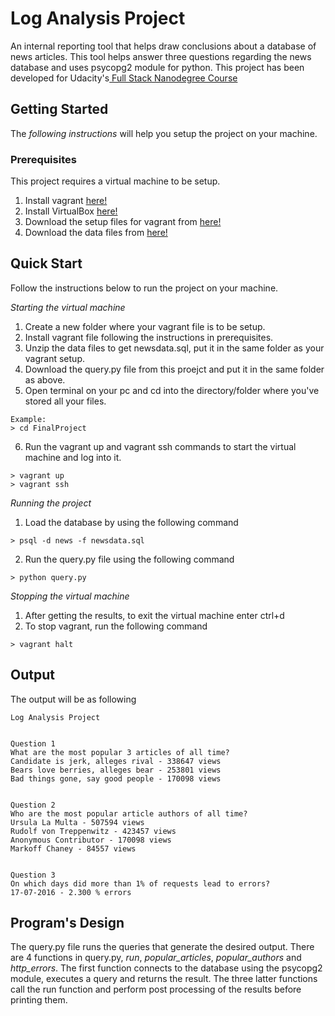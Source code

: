 # Log Analysis Project
An internal reporting tool that helps draw conclusions about a database of news articles. This tool helps answer three questions regarding the news database and uses psycopg2 module for python. This project has been developed for Udacity's<a href="https://in.udacity.com/course/full-stack-web-developer-nanodegree--nd004"> Full Stack Nanodegree Course</a>

## Getting Started
The _following instructions_ will help you setup the project on your machine.

### Prerequisites
This project requires a virtual machine to be setup.
1. Install vagrant <a href="https://www.vagrantup.com/" target="_blank">here!</a>
2. Install VirtualBox <a href="https://www.virtualbox.org/" target="_blank">here!</a>
3. Download the setup files for vagrant from <a href="https://github.com/udacity/fullstack-nanodegree-vm" target="_blank">here!</a>
4. Download the data files from <a href="https://d17h27t6h515a5.cloudfront.net/topher/2016/August/57b5f748_newsdata/newsdata.zip" target="_blank">here!</a>

## Quick Start
Follow the instructions below to run the project on your machine.

_Starting the virtual machine_

1. Create a new folder where your vagrant file is to be setup.
2. Install vagrant file following the instructions in prerequisites.
3. Unzip the data files to get newsdata.sql, put it in the same folder as your vagrant setup.
4. Download the query.py file from this proejct and put it in the same folder as above.
5. Open terminal on your pc and cd into the directory/folder where you've stored all your files.
```
Example:
> cd FinalProject
```
6. Run the vagrant up and vagrant ssh commands to start the virtual machine and log into it.
```
> vagrant up
> vagrant ssh
```

_Running the project_

1. Load the database by using the following command
```
> psql -d news -f newsdata.sql
```
2. Run the query.py file using the following command
```
> python query.py
```

_Stopping the virtual machine_

1. After getting the results, to exit the virtual machine enter ctrl+d
2. To stop vagrant, run the following command
```
> vagrant halt
```

## Output
The output will be as following
```
Log Analysis Project


Question 1
What are the most popular 3 articles of all time?
Candidate is jerk, alleges rival - 338647 views
Bears love berries, alleges bear - 253801 views
Bad things gone, say good people - 170098 views


Question 2
Who are the most popular article authors of all time?
Ursula La Multa - 507594 views
Rudolf von Treppenwitz - 423457 views
Anonymous Contributor - 170098 views
Markoff Chaney - 84557 views


Question 3
On which days did more than 1% of requests lead to errors?
17-07-2016 - 2.300 % errors
```

## Program's Design
The query.py file runs the queries that generate the desired output. There are 4 functions in query.py, _run_, _popular\_articles_, _popular\_authors_ and _http\_errors_. The first function connects to the database using the psycopg2 module, executes a query and returns the result. The three latter functions call the run function and perform post processing of the results before printing them.